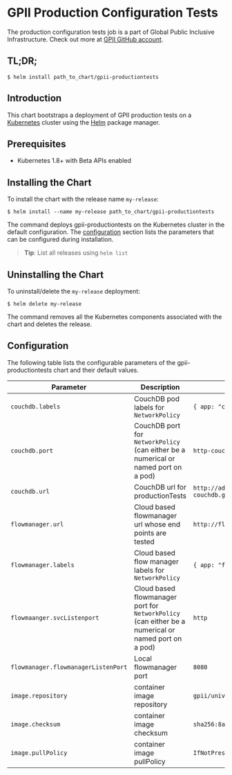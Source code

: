 # GPII Production Configuration Tests

The production configuration tests job is a part of Global Public Inclusive Infrastructure.
Check out more at [GPII GitHub account](https://github.com/gpii).

## TL;DR;

```console
$ helm install path_to_chart/gpii-productiontests
```

## Introduction

This chart bootstraps a deployment of GPII production tests on a [Kubernetes](http://kubernetes.io) cluster using the [Helm](https://helm.sh) package manager.

## Prerequisites
  - Kubernetes 1.8+ with Beta APIs enabled

## Installing the Chart

To install the chart with the release name `my-release`:

```console
$ helm install --name my-release path_to_chart/gpii-productiontests
```

The command deploys gpii-productiontests on the Kubernetes cluster in the default configuration. The [configuration](#configuration) section lists the parameters that can be configured during installation.

> **Tip**: List all releases using `helm list`

## Uninstalling the Chart

To uninstall/delete the `my-release` deployment:

```console
$ helm delete my-release
```

The command removes all the Kubernetes components associated with the chart and deletes the release.

## Configuration

The following table lists the configurable parameters of the gpii-productiontests chart and their default values.

Parameter | Description | Default
--- | --- | ---
`couchdb.labels` | CouchDB pod labels for `NetworkPolicy` | `{ app: "couchdb" }`
`couchdb.port` | CouchDB port for `NetworkPolicy` (can either be a numerical or named port on a pod) | `http-couchdb`
`couchdb.url` | CouchDB url for productionTests | `http://admin:password@couchdb-svc-couchdb.gpii.svc.cluster.local:5984/gpii`
`flowmanager.url` | Cloud based flowmanager url whose end points are tested | `http://flowmanager.gpii.svc.cluster.local:80`
`flowmanager.labels` | Cloud based flow manager labels for `NetworkPolicy` | `{ app: "flowmanager" }`
`flowmaanger.svcListenport` | Cloud based flowmanager port for `NetworkPolicy` (can either be a numerical or named port on a pod) | `http`
`flowmanager.flowmanagerListenPort` | Local flowmanager port | `8080`
`image.repository` | container image repository | `gpii/universal`
`image.checksum` | container image checksum | `sha256:8ac150765ea0e582ae6d4372b6029396df7409bdb55ee261bc58d5016a7c5c58`
`image.pullPolicy` | container image pullPolicy | `IfNotPresent`
